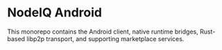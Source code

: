 # NodeIQ Android

This monorepo contains the Android client, native runtime bridges, Rust-based libp2p transport, and supporting marketplace services.
